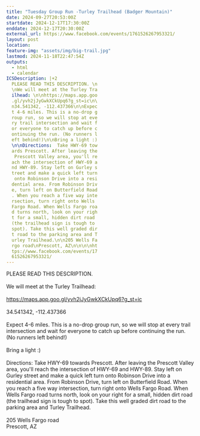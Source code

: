 ```yaml
---
title: "Tuesday Group Run -Turley Trailhead (Badger Mountain)"
date: 2024-09-27T20:53:00Z
startdate: 2024-12-17T17:30:00Z
enddate: 2024-12-17T20:30:00Z
external_url: https://www.facebook.com/events/1761526267953321/
layout: post
location: 
feature-img: "assets/img/big-trail.jpg"
lastmod: 2024-11-18T22:47:54Z
outputs:
  - html
  - calendar
ICSDescription: |+2
  PLEASE READ THIS DESCRIPTION. \n  \nWe will meet at the Turley Tra  ilhead: \n\nhttps://maps.app.goo  .gl/yvh2jJyGwkXCkUpq6?g_st=ic\n\  n34.541342, -112.437366\n\nExpec  t 4-6 miles. This is a no-drop g  roup run, so we will stop at eve  ry trail intersection and wait f  or everyone to catch up before c  ontinuing the run. (No runners l  eft behind!)\n\nBring a light :)  \n\nDirections:  Take HWY-69 tow  ards Prescott. After leaving the   Prescott Valley area, you'll re  ach the intersection of HWY-69 a  nd HWY-89. Stay left on Gurley s  treet and make a quick left turn   onto Robinson Drive into a resi  dential area. From Robinson Driv  e, turn left on Butterfield Road  . When you reach a five way inte  rsection, turn right onto Wells   Fargo Road. When Wells Fargo roa  d turns north, look on your righ  t for a small, hidden dirt road   (the trailhead sign is tough to   spot). Take this well graded dir  t road to the parking area and T  urley Trailhead.\n\n205 Wells Fa  rgo road\nPrescott, AZ\n\n\n\nht  tps://www.facebook.com/events/17  61526267953321/
---
```


PLEASE READ THIS DESCRIPTION. <br>
  <br>
  We will meet at the Turley Trailhead&#58; <br>
  <br>
  [https://maps.app.goo.gl/yvh2jJyGwkXCkUpq6?g_st=ic<br>
](https://maps.app.goo.gl/yvh2jJyGwkXCkUpq6?g_st=ic<br>
)  <br>
  34.541342, -112.437366<br>
  <br>
  Expect 4-6 miles. This is a no-drop group run, so we will stop at every trail intersection and wait for everyone to catch up before continuing the run. (No runners left behind!)<br>
  <br>
  Bring a light &#58;)<br>
  <br>
  Directions&#58;  Take HWY-69 towards Prescott. After leaving the Prescott Valley area, you'll reach the intersection of HWY-69 and HWY-89. Stay left on Gurley street and make a quick left turn onto Robinson Drive into a residential area. From Robinson Drive, turn left on Butterfield Road. When you reach a five way intersection, turn right onto Wells Fargo Road. When Wells Fargo road turns north, look on your right for a small, hidden dirt road (the trailhead sign is tough to spot). Take this well graded dirt road to the parking area and Turley Trailhead.<br>
  <br>
  205 Wells Fargo road<br>
  Prescott, AZ<br>
  <br>
  <br>
  <br>
  
